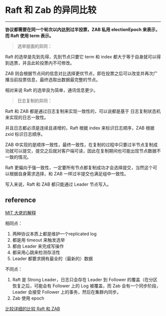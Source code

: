 # Raft 和 Zab 的异同比较



---

**协议都需要在同一个轮次以内达到过半投票，ZAB 私用 electionEpoch 来表示，而 Raft 使用 term 表示。**



> 选举层面的异同：

Raft 的选举是先到先得，先到节点只要它 term 和 index 都大于等于自身就可以得到选票，并且此轮投票内不可修改。

ZAB 则会根据节点间的信息对比选择更优节点，即在投票之后可以改变并再次广播当前投票信息，最终选取出数据最完整的节点。

相对来说 Raft 的选举艮为简单，通讯信息更少。



> 日志复制的异同：

Raft 和 ZAB 都是通过日志复制来实现一致性的，可以说都是基于 日志复制状态机 来实现的日志一致性。

并且日志都必须是连续且递增的，Raft 根据 index 来标识日志顺序，ZAB 根据 zxid 标识日志顺序。

ZAB 中实现的是顺序一致性，最终一致性，在复制的过程中只要过半节点复制成功就可以提交，提交之后就对客户端可读，因此在复制期间也可能出现节点数据不一致的情况。

Raft 更偏向于强一致性，一定要所有节点都复制成功才会选择提交，当然这个可以根据自身需求选择，和 ZAB 一样过半提交也满足组中一致性。

写入来说，Raft 和 ZAB 都只能通过 Leader 节点写入。





## reference

[MIT 大佬的解释](https://www.zhihu.com/question/28242561/answer/40075530)

相同点：

1.  两种协议本质上都是维护一个replicated log
2. 都是用 timeout 来触发选举
3. 都由 Leader 来完成写操作
4. 都采用心跳来检测存活性
5. Leader 都要求拥有最全的（最新的）数据

不同点：

1. Raft 是 Strong Leader，日志只会存在 Leader 到 Follower 的覆盖（在分区恢复之后，可能会有 Follower 上的 Log 被覆盖，而 Zab 会有一个同步阶段，Leader 会接受 Follower 上的事务，然后在集群内同步。
2. Zab 使用 epoch 





[比较详细的比较 Raft 和 ZAB](https://my.oschina.net/pingpangkuangmo/blog/782702)

